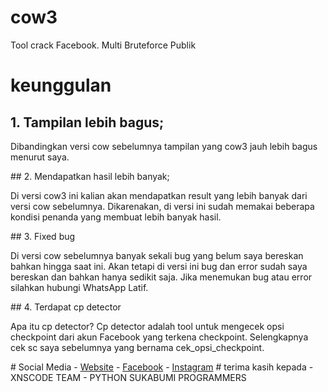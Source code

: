 # cow3
Tool crack Facebook. Multi Bruteforce Publik
# keunggulan
## 1. Tampilan lebih bagus;
<p>Dibandingkan versi cow sebelumnya tampilan yang cow3 jauh lebih bagus menurut saya.</p>
## 2. Mendapatkan hasil lebih banyak;
<p>Di versi cow3 ini kalian akan mendapatkan result yang lebih banyak dari versi cow sebelumnya. Dikarenakan, di versi ini sudah memakai beberapa kondisi penanda yang membuat lebih banyak hasil.</p>
## 3. Fixed bug
<p>Di versi cow sebelumnya banyak sekali bug yang belum saya bereskan bahkan hingga saat ini. Akan tetapi di versi ini bug dan error sudah saya bereskan dan bahkan hanya sedikit saja. Jika menemukan bug atau error silahkan hubungi WhatsApp Latif.</p>
## 4. Terdapat cp detector
<p>Apa itu cp detector? Cp detector adalah tool untuk mengecek opsi checkpoint dari akun Facebook yang terkena checkpoint. Selengkapnya cek sc saya sebelumnya yang bernama cek_opsi_checkpoint.</p>
# Social Media
- <a href="https://latip176.my.id/">Website</a>
- <a href="https://www.facebook.com/latip176.my.id">Facebook</a>
- <a href="https://www.instagram.com/latif176_">Instagram</a>
# terima kasih kepada
- XNSCODE TEAM
- PYTHON SUKABUMI PROGRAMMERS
